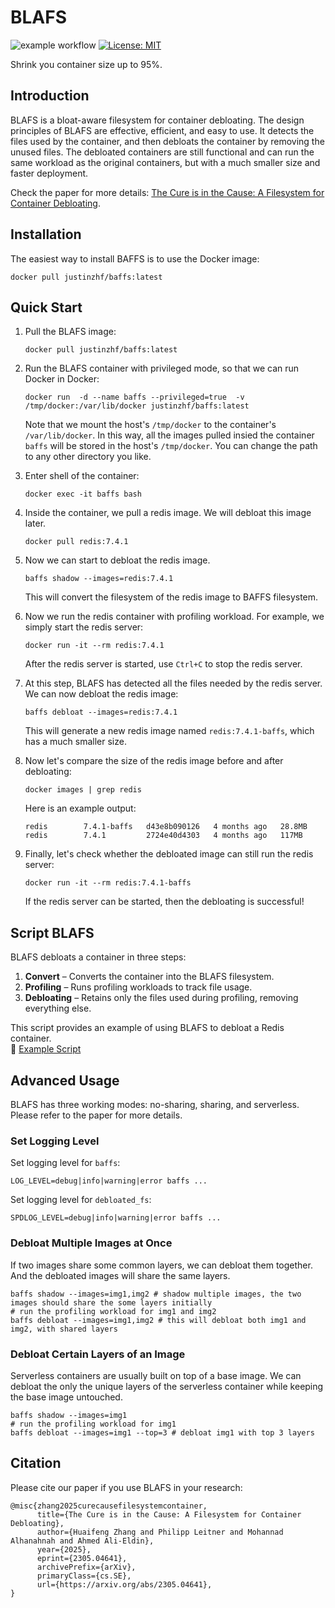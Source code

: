 # BLAFS

![example workflow](https://github.com/jzh18/BAFFS/actions/workflows/main.yml/badge.svg)
[![License: MIT](https://img.shields.io/badge/License-MIT-yellow.svg)](https://opensource.org/licenses/MIT)

Shrink you container size up to 95%.

## Introduction

BLAFS is a bloat-aware filesystem for container debloating.
The design principles of BLAFS are effective, efficient, and easy to use.
It detects the files used by the container, and then debloats the container by removing the unused files.
The debloated containers are still functional and can run the same workload as the original containers, but with a much smaller size and faster deployment.

Check the paper for more details: [The Cure is in the Cause: A Filesystem for Container Debloating](https://arxiv.org/abs/2305.04641).

## Installation

The easiest way to install BAFFS is to use the Docker image:
```
docker pull justinzhf/baffs:latest
```

## Quick Start

1. Pull the BLAFS image:
    ```
    docker pull justinzhf/baffs:latest
    ```
2. Run the BLAFS container with privileged mode, so that we can run Docker in Docker:
    ```
    docker run  -d --name baffs --privileged=true  -v /tmp/docker:/var/lib/docker justinzhf/baffs:latest
    ```
    Note that we mount the host's `/tmp/docker` to the container's `/var/lib/docker`. 
    In this way, all the images pulled insied the container `baffs` will be stored in the host's `/tmp/docker`.
    You can change the path to any other directory you like.
3. Enter shell of the container:
    ```
    docker exec -it baffs bash
    ``` 
4. Inside the container, we pull a redis image. We will debloat this image later.
    ```
    docker pull redis:7.4.1
    ```
5. Now we can start to debloat the redis image. 
    ```
    baffs shadow --images=redis:7.4.1
    ```
    This will convert the filesystem of the redis image to BAFFS filesystem.
6. Now we run the redis container with profiling workload. For example, we simply start the redis server:
    ```
    docker run -it --rm redis:7.4.1
    ```
    After the redis server is started, use `Ctrl+C` to stop the redis server.
7. At this step, BLAFS has detected all the files needed by the redis server. We can now debloat the redis image:
    ```
    baffs debloat --images=redis:7.4.1
    ```
    This will generate a new redis image named `redis:7.4.1-baffs`, which has a much smaller size.

8. Now let's compare the size of the redis image before and after debloating:
    ```
    docker images | grep redis
    ```
    Here is an example output:
    ```
    redis        7.4.1-baffs   d43e8b090126   4 months ago   28.8MB
    redis        7.4.1         2724e40d4303   4 months ago   117MB
    ```
9. Finally, let's check whether the debloated image can still run the redis server:
    ```
    docker run -it --rm redis:7.4.1-baffs
    ```
    If the redis server can be started, then the debloating is successful!

## Script BLAFS 


BLAFS debloats a container in three steps:  

1. **Convert** – Converts the container into the BLAFS filesystem.  
2. **Profiling** – Runs profiling workloads to track file usage.  
3. **Debloating** – Retains only the files used during profiling, removing everything else.  

This script provides an example of using BLAFS to debloat a Redis container.  
🔗 [Example Script](https://github.com/negativa-ai/BLAFS/blob/main/tests/test.sh)



## Advanced Usage

BLAFS has three working modes: no-sharing, sharing, and serverless. 
Please refer to the paper for more details.

### Set Logging Level
Set logging level for `baffs`:
```
LOG_LEVEL=debug|info|warning|error baffs ...
```
Set logging level for `debloated_fs`:
```
SPDLOG_LEVEL=debug|info|warning|error baffs ...
```

### Debloat Multiple Images at Once
If two images share some common layers, we can debloat them together.
And the debloated images will share the same layers.


```
baffs shadow --images=img1,img2 # shadow multiple images, the two images should share the some layers initially
# run the profiling workload for img1 and img2
baffs debloat --images=img1,img2 # this will debloat both img1 and img2, with shared layers
```

### Debloat Certain Layers of an Image
Serverless containers are usually built on top of a base image.
We can debloat the only the unique layers of the serverless container while keeping the base image untouched.

```
baffs shadow --images=img1
# run the profiling workload for img1
baffs debloat --images=img1 --top=3 # debloat img1 with top 3 layers
```

## Citation
Please cite our paper if you use BLAFS in your research:
```
@misc{zhang2025curecausefilesystemcontainer,
      title={The Cure is in the Cause: A Filesystem for Container Debloating}, 
      author={Huaifeng Zhang and Philipp Leitner and Mohannad Alhanahnah and Ahmed Ali-Eldin},
      year={2025},
      eprint={2305.04641},
      archivePrefix={arXiv},
      primaryClass={cs.SE},
      url={https://arxiv.org/abs/2305.04641}, 
}
```
